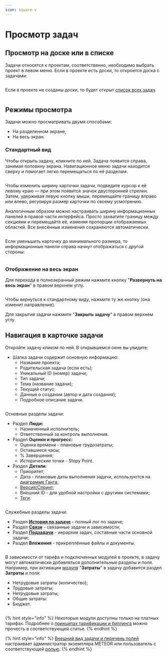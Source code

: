 ```yaml
---
icon: square-v
---
```


# Просмотр задач

## Просмотр на доске или в списке

Задачи относятся к проектам, соответственно, необходимо выбрать проект в левом меню. Если в проекте есть доски, то откроется доска с задачами:

<figure><img src="../../.gitbook/assets/image (58).png" alt=""><figcaption></figcaption></figure>

Если в проекте не созданы доски, то будет открыт [список всех задач](../spiski-zadach/).

<figure><img src="../../.gitbook/assets/image (59).png" alt=""><figcaption></figcaption></figure>

## Режимы просмотра

Задачи можно просматривать двумя способами:

* На разделенном экране;
* На весь экран.

### Стандартный вид

Чтобы открыть задачу, кликните по ней. Задача появится справа, занимая половину экрана. Навигационное меню задачи находится сверху и помогает легко перемещаться по её разделам.

<figure><img src="../../.gitbook/assets/image (60).png" alt=""><figcaption></figcaption></figure>

Чтобы изменить ширину карточки задачи, подведите курсор к её левому краю — при этом появится значок двусторонней стрелки. Затем, удерживая левую кнопку мыши, перемещайте границу вправо или влево, регулируя размер карточки по своему усмотрению.

Аналогичным образом можно настраивать ширину информационных панелей в правой части интерфейса. Просто захватите границу между секциями и перемещайте её, изменяя пропорции отображаемых областей. Все внесённые изменения сохраняются автоматически.

<figure><img src="../../.gitbook/assets/image (62).png" alt=""><figcaption></figcaption></figure>

Если уменьшить карточку до минимального размера, то информационные панели справа начнут отображаться с другой стороны:

<figure><img src="../../.gitbook/assets/image (69).png" alt=""><figcaption></figcaption></figure>

### Отображение на весь экран

Для перехода в полноэкранный режим нажмите кнопку "**Развернуть на весь экран**" в правом верхнем углу.

<figure><img src="../../.gitbook/assets/image (63).png" alt=""><figcaption></figcaption></figure>

Чтобы вернуться к стандартному  виду, нажмите ту же кнопку (она изменит направление).

Для закрытия задачи нажмите "**Закрыть задачу**" в правом верхнем углу.

## Навигация в карточке задачи

Откройте задачу кликом по ней. В открывшемся окне вы увидите:

* Шапка задачи содержит основную информацию:
  * Название проекта;
  * Родительская задача (если есть);
  * Уникальный ID (номер) задачи;
  * Тип задачи;
  * Тема (название задачи);
  * Текущий статус;
  * Данные о создании (автор и дата создания);
  * Подробное описание задачи.

<figure><img src="../../.gitbook/assets/image (1075).png" alt=""><figcaption></figcaption></figure>

Основные разделы задачи:

* Раздел **Люди:**
  * Назначенный исполнитель;
  * Ответственный за контроль выполнения.
* Раздел **Оценки и прогресс:**
  * Оценка времени - плановые трудозатраты;
  * Оставшиеся часы;
  * % Завершения;
  * Исторические точки - Stopy Point.
* Раздел **Детали**:
  * Приоритет;
  * Дата - плановые даты выполнения задачи, используются на [диаграмме Ганта](../diagramma-ganta/);
  * [Версия/Спринт](../versii-sprinty/);
  * Внешний ID - для удобной настройки с другими системами;
  * [Теги](tegi.md).

<figure><img src="../../.gitbook/assets/image (1076).png" alt=""><figcaption></figcaption></figure>

Служебные разделы задачи:

* Раздел [**История по задаче**](istoriya-po-zadache.md) - полный лог по задаче;&#x20;
* Раздел [**Связи**](svyazi-i-ierarkhii-zadach.md#svyazi-mezhdu-zadachami) - связанные задачи и зависимости;
* Раздел [**Подзадачи**](svyazi-i-ierarkhii-zadach.md#ierarkhiya-zadach) - иерархия задач, составные части основной задачи;
* Раздел **Вложения** - прикреплённые файлы и документы.

<figure><img src="../../.gitbook/assets/image (1077).png" alt=""><figcaption></figcaption></figure>

В зависимости от тарифа и подключенных модулей в проекте, в задачу могут автоматически добавляться дополнительные разделы и поля. Например, при активации [модуля](../proekty/nastroiki-proekta.md#moduli-proekta) "**Затраты**" в задачу добавится раздел **Затраты** и поля:

* Нетрудовые затраты (количество);
* Трудовые затраты;
* Нетрудовые затраты;
* Общие затраты:
* Бюджет.

<figure><img src="../../.gitbook/assets/image (1078).png" alt=""><figcaption></figcaption></figure>

{% hint style="info" %}
Некоторые модули доступны только на платных тарифах. Подробнее о [принципах тарификации и биллинга](../../tarifikaciya-i-billing/) можно прочесть в соответствующей статье.
{% endhint %}

{% hint style="info" %}
[Внешний вид задачи и перечень полей](../../rukovodstvo-administratora/zadachi/tipy-zadach.md#nastroika-formy) настраивает администратор экземпляра METEOR или пользователь с соответствующей [ролью](../../rukovodstvo-administratora/polzovateli-zapolniteli-i-gruppy/roli-i-prava/roli.md).
{% endhint %}
